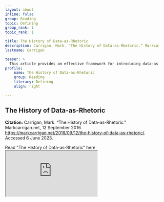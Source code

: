 ```yaml
---
layout: about
inline: false
group: Reading
topic: Defining
group_rank: 1
topic_rank: 1

title: The History of Data-as-Rhetoric
description: Carrigan, Mark. “The History of Data-as-Rhetoric.” Markcarrigan.net, 12 September 2016. https://markcarrigan.net/2016/09/12/the-history-of-data-as-rhetoric/. Accessed 6 June 2023.
lastname: Carrigan

teaser: >
  This article provides an effective framework for introducing data-as-rhetoric.
profile:
    name: The History of Data-as-Rhetoric
    group: Reading
    literacy: Defining
    align: right

---
```

<html>
<h2>The History of Data-as-Rhetoric</h2>

<b>Citation:</b> Carrigan, Mark. “The History of Data-as-Rhetoric.” Markcarrigan.net, 12 September 2016. https://markcarrigan.net/2016/09/12/the-history-of-data-as-rhetoric/. Accessed 6 June 2023.

<sl-button-group label="Alignment">
  <sl-button href="https://markcarrigan.net/2016/09/12/the-history-of-data-as-rhetoric/">Read "The History of Data-as-Rhetoric" here</sl-button>
</sl-button-group>

<iframe src="https://markcarrigan.net/2016/09/12/the-history-of-data-as-rhetoric/" title="Read "The History of Data-as Rhetoric"></iframe>
</html>
